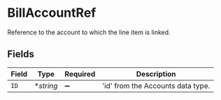 # BillAccountRef

Reference to the account to which the line item is linked.


## Fields

| Field                             | Type                              | Required                          | Description                       |
| --------------------------------- | --------------------------------- | --------------------------------- | --------------------------------- |
| `ID`                              | **string*                         | :heavy_minus_sign:                | 'id' from the Accounts data type. |